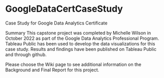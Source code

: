 # GoogleDataCertCaseStudy
Case Study for Google Data Analytics Certificate

Summary
This capstone project was completed by Michelle Wilson in October 2022 as part of the Google Data Analytics Professional Program. Tableau Public has been used to develop the data visualizations for this case study. Results and findings have been published on Tableau Public and through github.

Please choose the Wiki page to see additional information on the Background and Final Report for this project.
